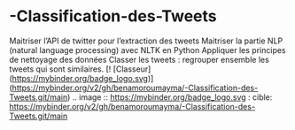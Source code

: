 # -Classification-des-Tweets
Maitriser l’API de twitter pour l’extraction des tweets Maitriser la partie NLP (natural language processing) avec NLTK en Python Appliquer les principes de nettoyage des données Classer les tweets : regrouper ensemble les tweets qui sont similaires.
[! [Classeur] (https://mybinder.org/badge_logo.svg)] (https://mybinder.org/v2/gh/benamoroumayma/-Classification-des-Tweets.git/main)
.. image :: https://mybinder.org/badge_logo.svg
 : cible: https://mybinder.org/v2/gh/benamoroumayma/-Classification-des-Tweets.git/main
